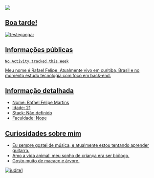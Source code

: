 <div>
    <a target='_blank' href="https://www.notion.so/MySql-7c684f2e63804c8593e1f1869bf48cf4">
        <img src="https://img.shields.io/badge/-Notion-white">
</div>   
<!--<p align="left"> <img src="https://komarev.com/ghpvc/?username=Miopiaa&label=Profile%20views&color=0e75b6&style=flat" alt="Miopiaa" /> </p>-->   

## Boa tarde!

![testegangar](https://user-images.githubusercontent.com/57761831/145878829-6516efec-2c64-4472-912c-6757e46bb1bf.gif)

## Informações públicas
    
<!--START_SECTION:waka-->
```text
No Activity tracked this Week
```
<!--END_SECTION:waka-->

Meu nome é Rafael Felipe. Atualmente vivo em curitiba, Brasil e no momento estudo tecnologia com foco em back-end.

## Informação detalhada

<ul>
  <li> Nome: Rafael Felipe Martins
  <li> Idade: 21
  <li> Stack: Não definido 
  <li> Faculdade: Nope  
</ul>

## Curiosidades sobre mim

* Eu sempre gostei de música, e atualmente estou tentando aprender guitarra.   
* Amo a vida animal, meu sonho de criança era ser biólogo.  
* Gosto muito de macaco e árvore.

![judite1](https://user-images.githubusercontent.com/57761831/144719189-7d7e11bd-8eb3-4dd3-94f3-23ef3fd6eab8.jpg)
